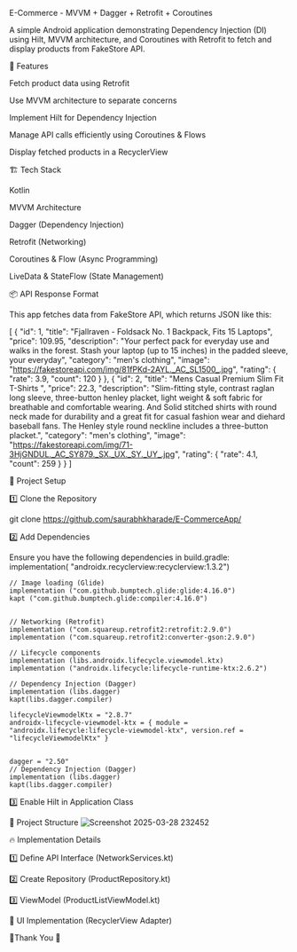 E-Commerce - MVVM + Dagger + Retrofit + Coroutines

A simple Android application demonstrating Dependency Injection (DI) using Hilt, MVVM architecture, and Coroutines with Retrofit to fetch and display products from FakeStore API.

🚀 Features

Fetch product data using Retrofit

Use MVVM architecture to separate concerns

Implement Hilt for Dependency Injection

Manage API calls efficiently using Coroutines & Flows

Display fetched products in a RecyclerView

🏗️ Tech Stack

Kotlin

MVVM Architecture

Dagger (Dependency Injection)

Retrofit (Networking)

Coroutines & Flow (Async Programming)

LiveData & StateFlow (State Management)

📦 API Response Format

This app fetches data from FakeStore API, which returns JSON like this:

[
  {
        "id": 1,
        "title": "Fjallraven - Foldsack No. 1 Backpack, Fits 15 Laptops",
        "price": 109.95,
        "description": "Your perfect pack for everyday use and walks in the forest. Stash your laptop (up to 15 inches) in the padded sleeve, your everyday",
        "category": "men's clothing",
        "image": "https://fakestoreapi.com/img/81fPKd-2AYL._AC_SL1500_.jpg",
        "rating": {
            "rate": 3.9,
            "count": 120
        }
    },
    {
        "id": 2,
        "title": "Mens Casual Premium Slim Fit T-Shirts ",
        "price": 22.3,
        "description": "Slim-fitting style, contrast raglan long sleeve, three-button henley placket, light weight & soft fabric for breathable and comfortable wearing. And Solid stitched shirts with round neck made for durability and a great fit for casual fashion wear and diehard baseball fans. The Henley style round neckline includes a three-button placket.",
        "category": "men's clothing",
        "image": "https://fakestoreapi.com/img/71-3HjGNDUL._AC_SY879._SX._UX._SY._UY_.jpg",
        "rating": {
            "rate": 4.1,
            "count": 259
        }
    }
]

📌 Project Setup

1️⃣ Clone the Repository

git clone https://github.com/saurabhkharade/E-CommerceApp/


2️⃣ Add Dependencies

Ensure you have the following dependencies in build.gradle:
 implementation( "androidx.recyclerview:recyclerview:1.3.2")

    // Image loading (Glide)
    implementation ("com.github.bumptech.glide:glide:4.16.0")
    kapt ("com.github.bumptech.glide:compiler:4.16.0")


    // Networking (Retrofit)
    implementation ("com.squareup.retrofit2:retrofit:2.9.0")
    implementation ("com.squareup.retrofit2:converter-gson:2.9.0")

    // Lifecycle components
    implementation (libs.androidx.lifecycle.viewmodel.ktx)
    implementation ("androidx.lifecycle:lifecycle-runtime-ktx:2.6.2")

    // Dependency Injection (Dagger)
    implementation (libs.dagger)
    kapt(libs.dagger.compiler)
    
    lifecycleViewmodelKtx = "2.8.7"
    androidx-lifecycle-viewmodel-ktx = { module = "androidx.lifecycle:lifecycle-viewmodel-ktx", version.ref = "lifecycleViewmodelKtx" }


    dagger = "2.50"
    // Dependency Injection (Dagger)
    implementation (libs.dagger)
    kapt(libs.dagger.compiler)


3️⃣ Enable Hilt in Application Class


📂 Project Structure
![Screenshot 2025-03-28 232452](https://github.com/user-attachments/assets/7d6e7a19-0716-485f-ae27-53139a0d767c)


🔥 Implementation Details

1️⃣ Define API Interface (NetworkServices.kt)

2️⃣ Create Repository (ProductRepository.kt)

3️⃣ ViewModel (ProductListViewModel.kt)

📱 UI Implementation (RecyclerView Adapter)

🎯Thank You 🚀
